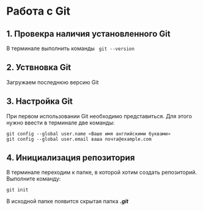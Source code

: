 # Работа с Git
## 1. Провекра наличия установленного Git 
В терминале выполнить команды  ` git --version` 

## 2. Уствновка Git 
Загружаем последнюю версию Git

## 3. Настройка Git 
При первом использовании Git необходимо представиться. Для этого нужно ввести в терминале две команды:
```
git config --global user.name «Ваше имя английскими буквами»
git config --global user.email ваша почта@example.com
```

## 4. Инициализация репозитория
В терминале переходим к папке, в которой хотим создать репозиторий. Выполните команду:
```
git init
```
В исходной папке появится скрытая папка ***.git***

